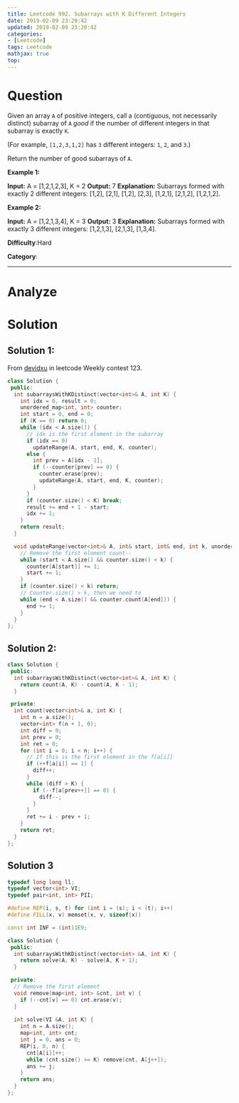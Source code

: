 ```yaml
---
title: Leetcode 992. Subarrays with K Different Integers
date: 2019-02-09 23:20:42
updated: 2019-02-09 23:20:42
categories: 
- [Leetcode]
tags: Leetcode
mathjax: true
top:
---
```


# Question


Given an array  `A`  of positive integers, call a (contiguous, not necessarily distinct) subarray of  `A`  _good_  if the number of different integers in that subarray is exactly  `K`.

(For example,  `[1,2,3,1,2]`  has  `3`  different integers:  `1`,  `2`, and  `3`.)

Return the number of good subarrays of  `A`.

**Example 1:**

**Input:** A = [1,2,1,2,3], K = 2
**Output:** 7
**Explanation:** Subarrays formed with exactly 2 different integers: [1,2], [2,1], [1,2], [2,3], [1,2,1], [2,1,2], [1,2,1,2].

**Example 2:**

**Input:** A = [1,2,1,3,4], K = 3
**Output:** 3
**Explanation:** Subarrays formed with exactly 3 different integers: [1,2,1,3], [2,1,3], [1,3,4].

**Difficulty**:Hard

**Category**:

<!-- more -->

------------

# Analyze

# Solution

## Solution 1:

From [devidxu](https://leetcode.com/devidxu/) in leetcode Weekly contest 123.

```cpp
class Solution {
 public:
  int subarraysWithKDistinct(vector<int>& A, int K) {
    int idx = 0, result = 0;
    unordered_map<int, int> counter;
    int start = 0, end = 0;
    if (K == 0) return 0;
    while (idx < A.size()) {
      // idx is the first element in the subarray
      if (idx == 0)
        updateRange(A, start, end, K, counter);
      else {
        int prev = A[idx - 1];
        if (--counter[prev] == 0) {
          counter.erase(prev);
          updateRange(A, start, end, K, counter);
        }
      }
      if (counter.size() < K) break;
      result += end + 1 - start;
      idx += 1;
    }
    return result;
  }

  void updateRange(vector<int>& A, int& start, int& end, int k, unordered_map<int, int>& counter) {
    // Remove the first element count--
    while (start < A.size() && counter.size() < k) {
      counter[A[start]] += 1;
      start += 1;
    }
    if (counter.size() < k) return;
    // Counter.size() > k, then we need to 
    while (end < A.size() && counter.count(A[end])) {
      end += 1;
    }
  }
};
```

## Solution 2:

```cpp
class Solution {
 public:
  int subarraysWithKDistinct(vector<int>& A, int K) { 
    return count(A, K) - count(A, K - 1);
  }

 private:
  int count(vector<int>& a, int K) {
    int n = a.size();
    vector<int> f(n + 1, 0);
    int diff = 0;
    int prev = 0;
    int ret = 0;
    for (int i = 0; i < n; i++) {
      // If this is the first element in the f[a[i]]
      if (++f[a[i]] == 1) {
        diff++;
      }
      while (diff > K) {
        if (--f[a[prev++]] == 0) {
          diff--;
        }
      }
      ret += i - prev + 1;
    }
    return ret;
  }
};
```

## Solution 3

```cpp
typedef long long ll;
typedef vector<int> VI;
typedef pair<int, int> PII;

#define REP(i, s, t) for (int i = (s); i < (t); i++)
#define FILL(x, v) memset(x, v, sizeof(x))

const int INF = (int)1E9;

class Solution {
 public:
  int subarraysWithKDistinct(vector<int> &A, int K) { 
    return solve(A, K) - solve(A, K + 1); 
  }

 private:
  // Remove the first element
  void remove(map<int, int> &cnt, int v) {
    if (--cnt[v] == 0) cnt.erase(v);
  }
  
  int solve(VI &A, int K) {
    int n = A.size();
    map<int, int> cnt;
    int j = 0, ans = 0;
    REP(i, 0, n) {
      cnt[A[i]]++;
      while (cnt.size() >= K) remove(cnt, A[j++]);
      ans += j;
    }
    return ans;
  }
};
```